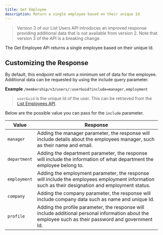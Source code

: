 ```yaml
---
title: Get Employee
description: Return a single employee based on their unique Id
---
```

> Version 3 of our List Users API introduces an improved response providing additional data that is not available from version 2. Note that version 3 of the API is a breaking change.

The Get Employee APi returns a single employee based on their unique Id.

## Customizing the Response

By default, this endpoint will return a minimum set of data for the employee. Additional data can be requested by using the include query parameter.

**Example**
`/membership/v3/users/:userGuid?include=manager,employment`

> `userGuid` is the unique Id of the user. This can be retrieved from the [List Employees API](/api/employee/list-employees/).

Below are the possible value you can pass for the `include` parameter.

| Value | Response |
| ----------- | ----------- |
| `manager` | Adding the manager parameter, the response will include details about the employees manager, such as their name and email. |
| `department` | Adding the department parameter, the response will include the information of what department the employee belong to. |
| `employment` | Adding the employment parameter, the response will include the employees employment information such as their designation and employment status. |
| `company` | Adding the company parameter, the response will include company data such as name and unique Id. |
| `profile` | Adding the profile parameter, the response will include additional personal information about the employee such as their password and government Id. |